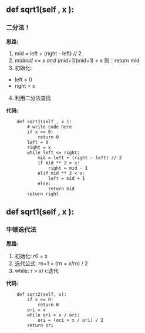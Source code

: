 ## def sqrt1(self , x ):
### 二分法！

**思路:**
1. mid = left + (right - left) // 2
2. mid*mid <= x and (mid+1)*(mid+1) > x 则：return mid
3. 初始化:
* left = 0
* right = x
4. 利用二分法查找

**代码:**
```
    def sqrt1(self , x ):
        # write code here
        if x <= 0:
            return 0
        left = 0
        right = x
        while left <= right:
            mid = left + (right - left) // 2
            if mid ** 2 > x:
                right = mid - 1
            elif mid ** 2 < x:
                left = mid + 1
            else:
                return mid
        return right
```


## def sqrt1(self , x ):
### 牛顿迭代法

**思路:**
1. 初始化: r0 = x
2. 迭代公式: rn+1 = (rn + x/rn) / 2
3. while: r > x/ r:迭代

**代码:**
```
    def sqrt2(self, x):
        if x <= 0:
            return 0
        ori = x
        while ori > x / ori:
            ori = (ori + x / ori) / 2
        return ori
```
